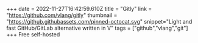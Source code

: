 +++
date = 2022-11-27T16:42:59.610Z
title = "Gitly"
link = "https://github.com/vlang/gitly"
thumbnail = "https://github.githubassets.com/pinned-octocat.svg"
snippet="Light and fast GitHub/GitLab alternative written in V"
tags = ["github","vlang","git"]
+++
Free self-hosted
